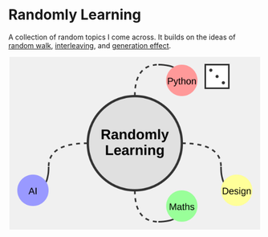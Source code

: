 # Randomly Learning

A collection of random topics I come across. It builds on the ideas of [random walk](https://en.wikipedia.org/wiki/Random_walk), [interleaving](https://www.ncbi.nlm.nih.gov/pmc/articles/PMC4141442), and [generation effect](https://en.wikipedia.org/wiki/Generation_effect).

<p align="center"><kbd>
    <img src="logo.svg" width=500 align="center" />
</kbd></p>
